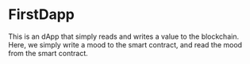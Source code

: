 # FirstDapp

This is an dApp that simply reads and writes a value to the blockchain. Here, we simply write a mood to the smart contract, and read the mood from the smart contract.
